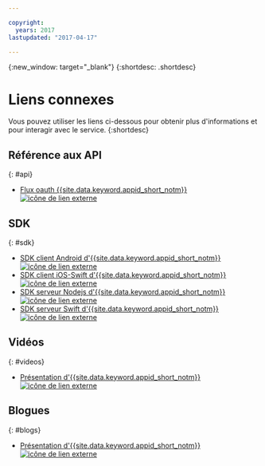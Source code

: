 ```yaml
---

copyright:
  years: 2017
lastupdated: "2017-04-17"

---
```


{:new_window: target="_blank"}
{:shortdesc: .shortdesc}


# Liens connexes

Vous pouvez utiliser les liens ci-dessous pour obtenir plus d'informations et pour interagir avec le service.
{:shortdesc}

## Référence aux API
{: #api}

* <a href="https://appid-oauth.ng.bluemix.net/swagger-ui/#!/Authorization_Server_V3/authorization" target="_blank">Flux oauth {{site.data.keyword.appid_short_notm}}
<img src="../../icons/launch-glyph.svg" alt="icône de lien externe"></a>


## SDK
{: #sdk}

* <a href="https://github.com/ibm-cloud-security/appid-clientsdk-android" target="_blank">SDK client Android d'{{site.data.keyword.appid_short_notm}} <img src="../../icons/launch-glyph.svg" alt="icône de lien externe"></a>
* <a href="https://github.com/ibm-cloud-security/appid-clientsdk-swift" target="_blank">SDK client iOS-Swift d'{{site.data.keyword.appid_short_notm}} <img src="../../icons/launch-glyph.svg" alt="icône de lien externe"></a>
* <a href="https://github.com/ibm-cloud-security/appid-serversdk-nodejs" target="_blank">SDK serveur Nodejs d'{{site.data.keyword.appid_short_notm}} <img src="../../icons/launch-glyph.svg" alt="icône de lien externe"></a>
* <a href="https://github.com/ibm-cloud-security/appid-serversdk-swift" target="_blank">SDK serveur Swift d'{{site.data.keyword.appid_short_notm}} <img src="../../icons/launch-glyph.svg" alt="icône de lien externe"></a>


## Vidéos
{: #videos}

* <a href="https://www.youtube.com/watch?v=cTn7l_J3tPg" target="_blank">Présentation d'{{site.data.keyword.appid_short_notm}} <img src="../../icons/launch-glyph.svg" alt="icône de
lien externe"></a>


## Blogues
{: #blogs}

* <a href="https://www.ibm.com/blogs/bluemix/2017/03/introducing-ibm-bluemix-app-id-authentication-profiles-service-app-developers/" target="_blank">Présentation
d'{{site.data.keyword.appid_short_notm}} <img src="../../icons/launch-glyph.svg" alt="icône de lien externe"></a>
